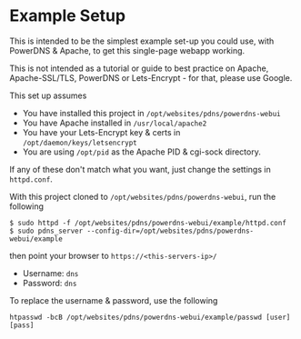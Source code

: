 # Example Setup #

This is intended to be the simplest example set-up you could use, with PowerDNS & Apache, to get
this single-page webapp working.

This is not intended as a tutorial or guide to best practice on Apache, Apache-SSL/TLS, PowerDNS or Lets-Encrypt - for that, please use Google.

This set up assumes 
* You have installed this project in `/opt/websites/pdns/powerdns-webui`
* You have Apache installed in `/usr/local/apache2` 
* You have your Lets-Encrypt key & certs in `/opt/daemon/keys/letsencrypt` 
* You are using `/opt/pid` as the Apache PID & cgi-sock directory. 

If any of these don't match what you want, just change the settings in `httpd.conf`.

With this project cloned to `/opt/websites/pdns/powerdns-webui`, run the following

```
$ sudo httpd -f /opt/websites/pdns/powerdns-webui/example/httpd.conf
$ sudo pdns_server --config-dir=/opt/websites/pdns/powerdns-webui/example
```

then point your browser to `https://<this-servers-ip>/`

* Username: `dns`
* Password: `dns`

To replace the username & password, use the following

```
htpasswd -bcB /opt/websites/pdns/powerdns-webui/example/passwd [user] [pass]
```
